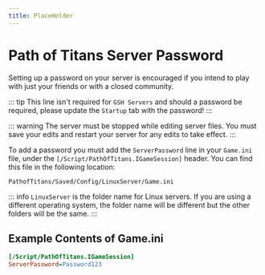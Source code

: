 ```yaml
---
title: PlaceHolder
---
```


# Path of Titans Server Password

Setting up a password on your server is encouraged if you intend to play with just your friends or with a closed community.

::: tip
This line isn't required for `GSH Servers` and should a password be required, please update the `Startup` tab with the password!
:::

::: warning
The server must be stopped while editing server files. You must save your edits and restart your server for any edits to take effect.
:::

To add a password you must add the `ServerPassword` line in your `Game.ini` file, under the `[/Script/PathOfTitans.IGameSession]` header. You can find this file in the following location:

`PathofTitans/Saved/Config/LinuxServer/Game.ini`

::: info
`LinuxServer` is the folder name for Linux servers. If you are using a different operating system, the folder name will be different but the other folders will be the same.
:::

## Example Contents of Game.ini

```ini
[/Script/PathOfTitans.IGameSession]
ServerPassword=Password123
```
